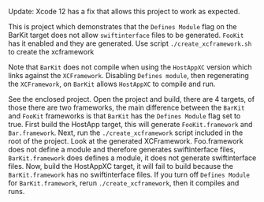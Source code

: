 Update: Xcode 12 has a fix that allows this project to work as expected. 

This is project which demonstrates that the `Defines Module` flag on the BarKit target does not allow `swiftinterface` files to be generated. 
`FooKit` has it enabled and they are generated. 
Use script `./create_xcframework.sh` to create the xcframework 

Note that `BarKit` does not compile when using the `HostAppXC` version which links against the `XCFramework`. 
Disabling `Defines module`, then regenerating the `XCFramework`, on `BarKit` allows `HostAppXC` to compile and run. 

See the enclosed project. Open the project and build, there are 4 targets, of those there are two frameworks, the main difference between the `BarKit` and `FooKit` frameworks is that `BarKit` has the `Defines Module` flag set to true. First build the HostApp target, this will generate `FooKit.framework` and `Bar.framework`. Next, run the `./create_xcframework` script included in the root of the project. Look at the generated XCFramework. Foo.framework does not define a module and therefore generates swiftinterface files, `BarKit.framework` does defines a module, it does not generate swiftinterface files. Now, build the HostAppXC target, it will fail to build because the `BarKit.framework` has no swiftinterface files. If you turn off `Defines Module` for `BarKit.framework`, rerun `./create_xcframework`, then it compiles and runs. 
